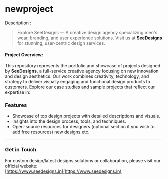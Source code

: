# newproject



Description :
> Explore SeeDesigns — A creative design agency specializing men's wear, branding, and user experience solutions. Visit us at **[SeeDesigns](https://www.seedesigns.in)** for stunning, user-centric design services.

#### Project Overview:
This repository represents the portfolio and showcase of projects designed by **SeeDesigns**, a full-service creative agency focusing on new innovation and design aesthetics. Our work combines creativity, technology, and strategy to deliver visually engaging and functional design products to customers. Explore our case studies and sample projects that reflect our expertise in:

### Features
- Showcase of top design projects with detailed descriptions and visuals.  
- Insights into the design process, tools, and techniques.  
- Open-source resources for designers (optional section if you wish to add free resources) new designs etc.

---

### Get in Touch
For custom design/latest designs solutions or collaboration, please visit our official website:  
[https://www.seedesigns.in](https://www.seedesigns.in)  

